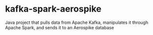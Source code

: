 # kafka-spark-aerospike
Java project that pulls data from Apache Kafka, manipulates it through Apache Spark, and sends it to an Aerospike database
